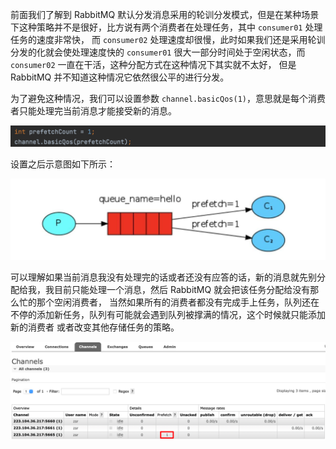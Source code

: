 前面我们了解到 RabbitMQ 默认分发消息采用的轮训分发模式，但是在某种场景下这种策略并不是很好，比方说有两个消费者在处理任务，其中 `consumer01` 处理任务的速度非常快，
而 `consumer02` 处理速度却很慢，此时如果我们还是采用轮训分发的化就会使处理速度快的 `consumer01` 很大一部分时间处于空闲状态，而 `consumer02` 一直在干活，这种分配方式在这种情况下其实就不太好，
但是 RabbitMQ 并不知道这种情况它依然很公平的进行分发。

为了避免这种情况，我们可以设置参数 `channel.basicQos(1)`，意思就是每个消费者只能处理完当前消息才能接受新的消息。

![img_9.png](img_9.png)

设置之后示意图如下所示：

![img_10.png](img_10.png)

可以理解如果当前消息我没有处理完的话或者还没有应答的话，新的消息就先别分配给我，我目前只能处理一个消息，然后 RabbitMQ 就会把该任务分配给没有那么忙的那个空闲消费者，
当然如果所有的消费者都没有完成手上任务，队列还在不停的添加新任务，队列有可能就会遇到队列被撑满的情况，这个时候就只能添加新的消费者 或者改变其他存储任务的策略。

![img_11.png](img_11.png)